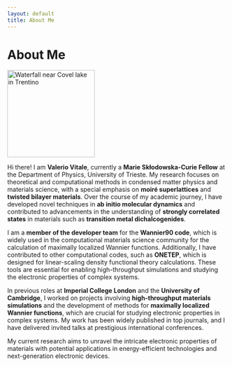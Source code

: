 ```yaml
---
layout: default
title: About Me
---
```


# About Me

<img src="images/IMG20240714133612.jpg" alt="Waterfall near Covel lake in Trentino" width="200" />

Hi there! I am **Valerio Vitale**, currently a **Marie Skłodowska-Curie Fellow** at the Department of Physics, University of Trieste. My research focuses on theoretical and computational methods in condensed matter physics and materials science, with a special emphasis on **moiré superlattices** and **twisted bilayer materials**. Over the course of my academic journey, I have developed novel techniques in **ab initio molecular dynamics** and contributed to advancements in the understanding of **strongly correlated states** in materials such as **transition metal dichalcogenides**.

I am a **member of the developer team** for the **Wannier90 code**, which is widely used in the computational materials science community for the calculation of maximally localized Wannier functions. Additionally, I have contributed to other computational codes, such as **ONETEP**, which is designed for linear-scaling density functional theory calculations. These tools are essential for enabling high-throughput simulations and studying the electronic properties of complex systems.

In previous roles at **Imperial College London** and the **University of Cambridge**, I worked on projects involving **high-throughput materials simulations** and the development of methods for **maximally localized Wannier functions**, which are crucial for studying electronic properties in complex systems. My work has been widely published in top journals, and I have delivered invited talks at prestigious international conferences.

My current research aims to unravel the intricate electronic properties of materials with potential applications in energy-efficient technologies and next-generation electronic devices.
